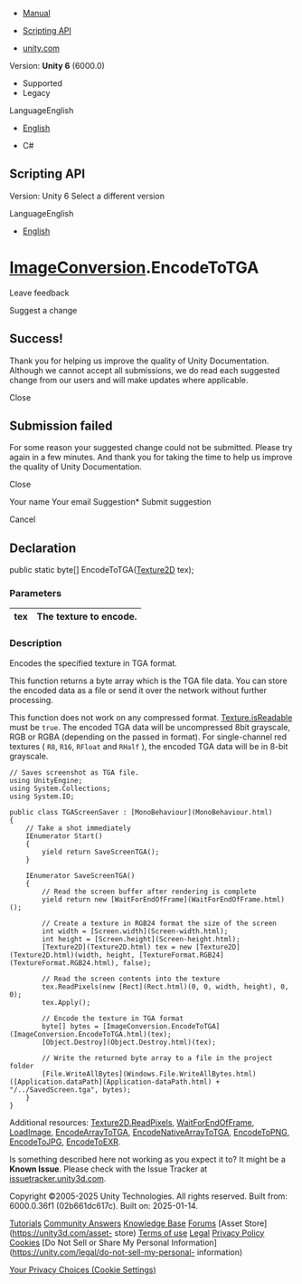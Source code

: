 [ ]()

  * [Manual](../Manual/index.html)
  * [Scripting API](../ScriptReference/index.html)

  * [unity.com](https://unity.com/)

Version: **Unity 6** (6000.0)

  * Supported
  * Legacy

LanguageEnglish

  * [English]()

  * C#

[ ](https://docs.unity3d.com)

## Scripting API

Version: Unity 6 Select a different version

LanguageEnglish

  * [English]()

#  [ImageConversion](ImageConversion.html).EncodeToTGA

Leave feedback

Suggest a change

## Success!

Thank you for helping us improve the quality of Unity Documentation. Although
we cannot accept all submissions, we do read each suggested change from our
users and will make updates where applicable.

Close

## Submission failed

For some reason your suggested change could not be submitted. Please <a>try
again</a> in a few minutes. And thank you for taking the time to help us
improve the quality of Unity Documentation.

Close

Your name Your email Suggestion* Submit suggestion

Cancel

[ ]()

## Declaration

public static byte[] EncodeToTGA([Texture2D](Texture2D.html) tex);

### Parameters

tex | The texture to encode.  
---|---  
  
### Description

Encodes the specified texture in TGA format.

This function returns a byte array which is the TGA file data. You can store
the encoded data as a file or send it over the network without further
processing.  
  
This function does not work on any compressed format.
[Texture.isReadable](Texture-isReadable.html) must be `true`. The encoded TGA
data will be uncompressed 8bit grayscale, RGB or RGBA (depending on the passed
in format). For single-channel red textures ( `R8`, `R16`, `RFloat` and
`RHalf` ), the encoded TGA data will be in 8-bit grayscale.

    
    
    // Saves screenshot as TGA file.
    using UnityEngine;
    using System.Collections;
    using System.IO;  
      
    public class TGAScreenSaver : [MonoBehaviour](MonoBehaviour.html)
    {
        // Take a shot immediately
        IEnumerator Start()
        {
            yield return SaveScreenTGA();
        }  
      
        IEnumerator SaveScreenTGA()
        {
            // Read the screen buffer after rendering is complete
            yield return new [WaitForEndOfFrame](WaitForEndOfFrame.html)();  
      
            // Create a texture in RGB24 format the size of the screen
            int width = [Screen.width](Screen-width.html);
            int height = [Screen.height](Screen-height.html);
            [Texture2D](Texture2D.html) tex = new [Texture2D](Texture2D.html)(width, height, [TextureFormat.RGB24](TextureFormat.RGB24.html), false);  
      
            // Read the screen contents into the texture
            tex.ReadPixels(new [Rect](Rect.html)(0, 0, width, height), 0, 0);
            tex.Apply();  
      
            // Encode the texture in TGA format
            byte[] bytes = [ImageConversion.EncodeToTGA](ImageConversion.EncodeToTGA.html)(tex);
            [Object.Destroy](Object.Destroy.html)(tex);  
      
            // Write the returned byte array to a file in the project folder
            [File.WriteAllBytes](Windows.File.WriteAllBytes.html)([Application.dataPath](Application-dataPath.html) + "/../SavedScreen.tga", bytes);
        }
    }
    

Additional resources: [Texture2D.ReadPixels](Texture2D.ReadPixels.html),
[WaitForEndOfFrame](WaitForEndOfFrame.html),
[LoadImage](ImageConversion.LoadImage.html),
[EncodeArrayToTGA](ImageConversion.EncodeArrayToTGA.html),
[EncodeNativeArrayToTGA](ImageConversion.EncodeNativeArrayToTGA.html),
[EncodeToPNG](ImageConversion.EncodeToPNG.html),
[EncodeToJPG](ImageConversion.EncodeToJPG.html),
[EncodeToEXR](ImageConversion.EncodeToEXR.html).

Is something described here not working as you expect it to? It might be a
**Known Issue**. Please check with the Issue Tracker at
[issuetracker.unity3d.com](https://issuetracker.unity3d.com).

Copyright ©2005-2025 Unity Technologies. All rights reserved. Built from:
6000.0.36f1 (02b661dc617c). Built on: 2025-01-14.

[Tutorials](https://unity3d.com/learn) [Community
Answers](https://answers.unity3d.com) [Knowledge
Base](https://support.unity3d.com/hc/en-us)
[Forums](https://forum.unity3d.com) [Asset Store](https://unity3d.com/asset-
store) [Terms of use](https://docs.unity3d.com/Manual/TermsOfUse.html)
[Legal](https://unity.com/legal) [Privacy
Policy](https://unity.com/legal/privacy-policy)
[Cookies](https://unity.com/legal/cookie-policy) [Do Not Sell or Share My
Personal Information](https://unity.com/legal/do-not-sell-my-personal-
information)

[Your Privacy Choices (Cookie Settings)](javascript:void\(0\);)


